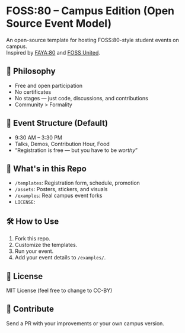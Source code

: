 # FOSS:80 – Campus Edition (Open Source Event Model)

An open-source template for hosting FOSS:80-style student events on campus.  
Inspired by [FAYA:80](https://www.fayaport80.com) and [FOSS United](https://fossunited.org).

## 🌟 Philosophy

- Free and open participation
- No certificates
- No stages — just code, discussions, and contributions
- Community > Formality

## 🧱 Event Structure (Default)

- 9:30 AM – 3:30 PM
- Talks, Demos, Contribution Hour, Food
- “Registration is free — but you have to be *worthy*”

## 📁 What's in this Repo

- `/templates`: Registration form, schedule, promotion
- `/assets`: Posters, stickers, and visuals
- `/examples`: Real campus event forks
- `LICENSE`: 

## 🛠 How to Use

1. Fork this repo.
2. Customize the templates.
3. Run your event.
4. Add your event details to `/examples/`.

## 📜 License

MIT License (feel free to change to CC-BY)

## 🤝 Contribute

Send a PR with your improvements or your own campus version.

